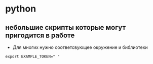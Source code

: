 # python

## небольшие скрипты которые могут пригодится в работе

- Для многих нужно соответсвующее окружение и библиотеки

```
export EXAMPLE_TOKEN=" "

```
